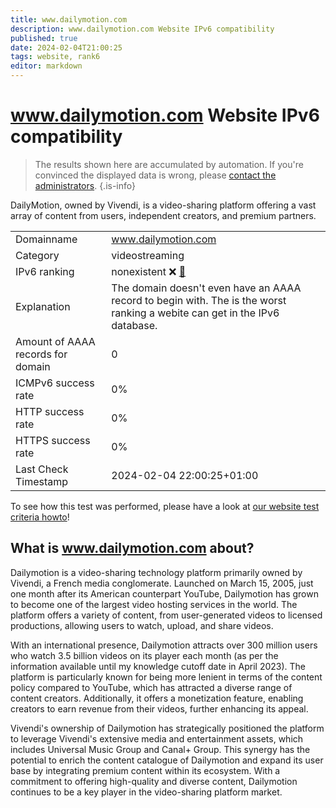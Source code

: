 ```yaml
---
title: www.dailymotion.com
description: www.dailymotion.com Website IPv6 compatibility
published: true
date: 2024-02-04T21:00:25
tags: website, rank6
editor: markdown
---
```


# www.dailymotion.com Website IPv6 compatibility

> The results shown here are accumulated by automation. If you're convinced the displayed data is wrong, please [contact the administrators](/howto/chat). 
{.is-info}

DailyMotion, owned by Vivendi, is a video-sharing platform offering a vast array of content from users, independent creators, and premium partners.


|   |   |
| - | - |
| Domainname | www.dailymotion.com
| Category | videostreaming |
| IPv6 ranking | nonexistent :x: [🔗](/howto/ranking) |
| Explanation | The domain doesn't even have an AAAA record to begin with. The is the worst ranking a webite can get in the IPv6 database. |
| Amount of AAAA records for domain | 0 |
| ICMPv6 success rate | 0%|
| HTTP success rate | 0% |
| HTTPS success rate | 0% |
| Last Check Timestamp | 2024-02-04 22:00:25+01:00 |

To see how this test was performed, please have a look at [our website test criteria howto](/howto/testcriteria/website)!


## What is www.dailymotion.com about?
Dailymotion is a video-sharing technology platform primarily owned by Vivendi, a French media conglomerate. Launched on March 15, 2005, just one month after its American counterpart YouTube, Dailymotion has grown to become one of the largest video hosting services in the world. The platform offers a variety of content, from user-generated videos to licensed productions, allowing users to watch, upload, and share videos.

With an international presence, Dailymotion attracts over 300 million users who watch 3.5 billion videos on its player each month (as per the information available until my knowledge cutoff date in April 2023). The platform is particularly known for being more lenient in terms of the content policy compared to YouTube, which has attracted a diverse range of content creators. Additionally, it offers a monetization feature, enabling creators to earn revenue from their videos, further enhancing its appeal.

Vivendi's ownership of Dailymotion has strategically positioned the platform to leverage Vivendi's extensive media and entertainment assets, which includes Universal Music Group and Canal+ Group. This synergy has the potential to enrich the content catalogue of Dailymotion and expand its user base by integrating premium content within its ecosystem. With a commitment to offering high-quality and diverse content, Dailymotion continues to be a key player in the video-sharing platform market.


